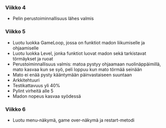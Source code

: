 ### Viikko 4

- Pelin perustoiminnallisuus lähes valmis

### Viikko 5

- Luotu luokka GameLoop, jossa on funktiot madon liikumiselle ja ohjaamiselle 
- Luotu luokka Level, jonka funktiot luovat madon sekä tarkistavat törmäykset ja ruoat
- Perustoiminnallisuus valmis: matoa pystyy ohjaamaan nuolinäppäimillä, mato kasvaa kun se syö, peli loppuu kun mato törmää seinään
- Mato ei enää pysty kääntymään päinvastaiseen suuntaan
- Arkkitehtuuri
- Testikattavuus yli 40%
- Pylint virheitä alle 5 
- Madon nopeus kasvaa syödessä

### Viikko 6

- Luotu menu-näkymä, game over-näkymä ja restart-metodi
